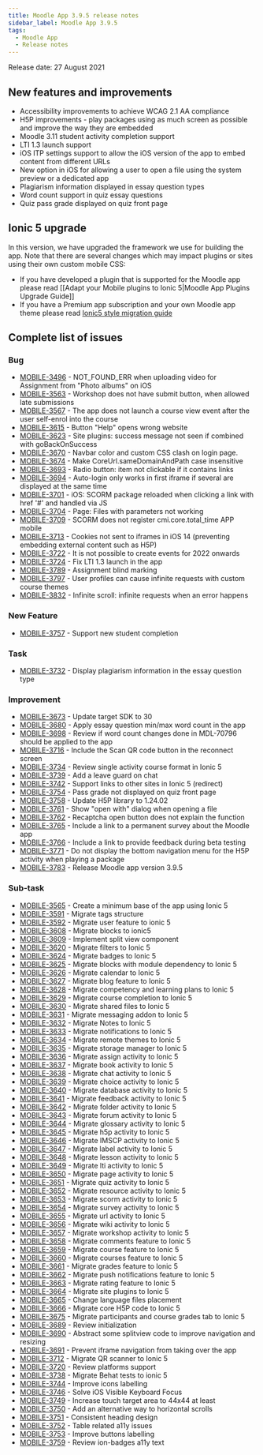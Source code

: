 ```yaml
---
title: Moodle App 3.9.5 release notes
sidebar_label: Moodle App 3.9.5
tags:
  - Moodle App
  - Release notes
---
```


Release date: 27 August 2021

## New features and improvements

- Accessibility improvements to achieve WCAG 2.1 AA compliance
- H5P improvements - play packages using as much screen as possible and improve the way they are embedded
- Moodle 3.11 student activity completion support
- LTI 1.3 launch support
- iOS ITP settings support to allow the iOS version of the app to embed content from different URLs
- New option in iOS for allowing a user to open a file using the system preview or a dedicated app
- Plagiarism information displayed in essay question types
- Word count support in quiz essay questions
- Quiz pass grade displayed on quiz front page

## Ionic 5 upgrade

In this version, we have upgraded the framework we use for building the app. Note that there are several changes which may impact plugins or sites using their own custom mobile CSS:

- If you have developed a plugin that is supported for the Moodle app please read [[Adapt your Mobile plugins to Ionic 5|Moodle App Plugins Upgrade Guide]]
- If you have a Premium app subscription and your own Moodle app theme please read [Ionic5 style migration guide](/docs/moodleapp/upgrading/remote-themes-upgrade-guide)

## Complete list of issues

### Bug

- [MOBILE-3496](https://tracker.moodle.org/browse/MOBILE-3496) - NOT_FOUND_ERR when uploading video for Assignment from "Photo albums" on iOS
- [MOBILE-3563](https://tracker.moodle.org/browse/MOBILE-3563) - Workshop does not have submit button, when allowed late submissions
- [MOBILE-3567](https://tracker.moodle.org/browse/MOBILE-3567) - The app does not launch a course view event after the user self-enrol into the course
- [MOBILE-3615](https://tracker.moodle.org/browse/MOBILE-3615) - Button "Help" opens wrong website
- [MOBILE-3623](https://tracker.moodle.org/browse/MOBILE-3623) - Site plugins: success message not seen if combined with goBackOnSuccess
- [MOBILE-3670](https://tracker.moodle.org/browse/MOBILE-3670) - Navbar color and custom CSS clash on login page.
- [MOBILE-3674](https://tracker.moodle.org/browse/MOBILE-3674) - Make CoreUrl.sameDomainAndPath case insensitive
- [MOBILE-3693](https://tracker.moodle.org/browse/MOBILE-3693) - Radio button: item not clickable if it contains links
- [MOBILE-3694](https://tracker.moodle.org/browse/MOBILE-3694) - Auto-login only works in first iframe if several are displayed at the same time
- [MOBILE-3701](https://tracker.moodle.org/browse/MOBILE-3701) - iOS: SCORM package reloaded when clicking a link with href '#' and handled via JS
- [MOBILE-3704](https://tracker.moodle.org/browse/MOBILE-3704) - Page: Files with parameters not working
- [MOBILE-3709](https://tracker.moodle.org/browse/MOBILE-3709) - SCORM does not register cmi.core.total_time APP mobile
- [MOBILE-3713](https://tracker.moodle.org/browse/MOBILE-3713) - Cookies not sent to iframes in iOS 14 (preventing embedding external content such as H5P)
- [MOBILE-3722](https://tracker.moodle.org/browse/MOBILE-3722) - It is not possible to create events for 2022 onwards
- [MOBILE-3724](https://tracker.moodle.org/browse/MOBILE-3724) - Fix LTI 1.3 launch in the app
- [MOBILE-3789](https://tracker.moodle.org/browse/MOBILE-3789) - Assignment blind marking
- [MOBILE-3797](https://tracker.moodle.org/browse/MOBILE-3797) - User profiles can cause infinite requests with custom course themes
- [MOBILE-3832](https://tracker.moodle.org/browse/MOBILE-3832) - Infinite scroll: infinite requests when an error happens

### New Feature

- [MOBILE-3757](https://tracker.moodle.org/browse/MOBILE-3757) - Support new student completion

### Task

- [MOBILE-3732](https://tracker.moodle.org/browse/MOBILE-3732) - Display plagiarism information in the essay question type

### Improvement

- [MOBILE-3673](https://tracker.moodle.org/browse/MOBILE-3673) - Update target SDK to 30
- [MOBILE-3680](https://tracker.moodle.org/browse/MOBILE-3680) - Apply essay question min/max word count in the app
- [MOBILE-3698](https://tracker.moodle.org/browse/MOBILE-3698) - Review if word count changes done in MDL-70796 should be applied to the app
- [MOBILE-3716](https://tracker.moodle.org/browse/MOBILE-3716) - Include the Scan QR code button in the reconnect screen
- [MOBILE-3734](https://tracker.moodle.org/browse/MOBILE-3734) - Review single activity course format in Ionic 5
- [MOBILE-3739](https://tracker.moodle.org/browse/MOBILE-3739) - Add a leave guard on chat
- [MOBILE-3742](https://tracker.moodle.org/browse/MOBILE-3742) - Support links to other sites in Ionic 5 (redirect)
- [MOBILE-3754](https://tracker.moodle.org/browse/MOBILE-3754) - Pass grade not displayed on quiz front page
- [MOBILE-3758](https://tracker.moodle.org/browse/MOBILE-3758) - Update H5P library to 1.24.02
- [MOBILE-3761](https://tracker.moodle.org/browse/MOBILE-3761) - Show "open with" dialog when opening a file
- [MOBILE-3762](https://tracker.moodle.org/browse/MOBILE-3762) - Recaptcha open button does not explain the function
- [MOBILE-3765](https://tracker.moodle.org/browse/MOBILE-3765) - Include a link to a permanent survey about the Moodle app
- [MOBILE-3766](https://tracker.moodle.org/browse/MOBILE-3766) - Include a link to provide feedback during beta testing
- [MOBILE-3771](https://tracker.moodle.org/browse/MOBILE-3771) - Do not display the bottom navigation menu for the H5P activity when playing a package
- [MOBILE-3783](https://tracker.moodle.org/browse/MOBILE-3783) - Release Moodle app version 3.9.5

### Sub-task

- [MOBILE-3565](https://tracker.moodle.org/browse/MOBILE-3565) - Create a minimum base of the app using Ionic 5
- [MOBILE-3591](https://tracker.moodle.org/browse/MOBILE-3591) - Migrate tags structure
- [MOBILE-3592](https://tracker.moodle.org/browse/MOBILE-3592) - Migrate user feature to ionic 5
- [MOBILE-3608](https://tracker.moodle.org/browse/MOBILE-3608) - Migrate blocks to ionic5
- [MOBILE-3609](https://tracker.moodle.org/browse/MOBILE-3609) - Implement split view component
- [MOBILE-3620](https://tracker.moodle.org/browse/MOBILE-3620) - Migrate filters to Ionic 5
- [MOBILE-3624](https://tracker.moodle.org/browse/MOBILE-3624) - Migrate badges to Ionic 5
- [MOBILE-3625](https://tracker.moodle.org/browse/MOBILE-3625) - Migrate blocks with module dependency to Ionic 5
- [MOBILE-3626](https://tracker.moodle.org/browse/MOBILE-3626) - Migrate calendar to Ionic 5
- [MOBILE-3627](https://tracker.moodle.org/browse/MOBILE-3627) - Migrate blog feature to Ionic 5
- [MOBILE-3628](https://tracker.moodle.org/browse/MOBILE-3628) - Migrate competency and learning plans to Ionic 5
- [MOBILE-3629](https://tracker.moodle.org/browse/MOBILE-3629) - Migrate course completion to Ionic 5
- [MOBILE-3630](https://tracker.moodle.org/browse/MOBILE-3630) - Migrate shared files to Ionic 5
- [MOBILE-3631](https://tracker.moodle.org/browse/MOBILE-3631) - Migrate messaging addon to Ionic 5
- [MOBILE-3632](https://tracker.moodle.org/browse/MOBILE-3632) - Migrate Notes to Ionic 5
- [MOBILE-3633](https://tracker.moodle.org/browse/MOBILE-3633) - Migrate notifications to Ionic 5
- [MOBILE-3634](https://tracker.moodle.org/browse/MOBILE-3634) - Migrate remote themes to Ionic 5
- [MOBILE-3635](https://tracker.moodle.org/browse/MOBILE-3635) - Migrate storage manager to Ionic 5
- [MOBILE-3636](https://tracker.moodle.org/browse/MOBILE-3636) - Migrate assign activity to Ionic 5
- [MOBILE-3637](https://tracker.moodle.org/browse/MOBILE-3637) - Migrate book activity to Ionic 5
- [MOBILE-3638](https://tracker.moodle.org/browse/MOBILE-3638) - Migrate chat activity to Ionic 5
- [MOBILE-3639](https://tracker.moodle.org/browse/MOBILE-3639) - Migrate choice activity to Ionic 5
- [MOBILE-3640](https://tracker.moodle.org/browse/MOBILE-3640) - Migrate database activity to Ionic 5
- [MOBILE-3641](https://tracker.moodle.org/browse/MOBILE-3641) - Migrate feedback activity to Ionic 5
- [MOBILE-3642](https://tracker.moodle.org/browse/MOBILE-3642) - Migrate folder activity to Ionic 5
- [MOBILE-3643](https://tracker.moodle.org/browse/MOBILE-3643) - Migrate forum activity to Ionic 5
- [MOBILE-3644](https://tracker.moodle.org/browse/MOBILE-3644) - Migrate glossary activity to Ionic 5
- [MOBILE-3645](https://tracker.moodle.org/browse/MOBILE-3645) - Migrate h5p activity to Ionic 5
- [MOBILE-3646](https://tracker.moodle.org/browse/MOBILE-3646) - Migrate IMSCP activity to Ionic 5
- [MOBILE-3647](https://tracker.moodle.org/browse/MOBILE-3647) - Migrate label activity to Ionic 5
- [MOBILE-3648](https://tracker.moodle.org/browse/MOBILE-3648) - Migrate lesson activity to Ionic 5
- [MOBILE-3649](https://tracker.moodle.org/browse/MOBILE-3649) - Migrate lti activity to Ionic 5
- [MOBILE-3650](https://tracker.moodle.org/browse/MOBILE-3650) - Migrate page activity to Ionic 5
- [MOBILE-3651](https://tracker.moodle.org/browse/MOBILE-3651) - Migrate quiz activity to Ionic 5
- [MOBILE-3652](https://tracker.moodle.org/browse/MOBILE-3652) - Migrate resource activity to Ionic 5
- [MOBILE-3653](https://tracker.moodle.org/browse/MOBILE-3653) - Migrate scorm activity to Ionic 5
- [MOBILE-3654](https://tracker.moodle.org/browse/MOBILE-3654) - Migrate survey activity to Ionic 5
- [MOBILE-3655](https://tracker.moodle.org/browse/MOBILE-3655) - Migrate url activity to Ionic 5
- [MOBILE-3656](https://tracker.moodle.org/browse/MOBILE-3656) - Migrate wiki activity to Ionic 5
- [MOBILE-3657](https://tracker.moodle.org/browse/MOBILE-3657) - Migrate workshop activity to Ionic 5
- [MOBILE-3658](https://tracker.moodle.org/browse/MOBILE-3658) - Migrate comments feature to Ionic 5
- [MOBILE-3659](https://tracker.moodle.org/browse/MOBILE-3659) - Migrate course feature to Ionic 5
- [MOBILE-3660](https://tracker.moodle.org/browse/MOBILE-3660) - Migrate courses feature to Ionic 5
- [MOBILE-3661](https://tracker.moodle.org/browse/MOBILE-3661) - Migrate grades feature to Ionic 5
- [MOBILE-3662](https://tracker.moodle.org/browse/MOBILE-3662) - Migrate push notifications feature to Ionic 5
- [MOBILE-3663](https://tracker.moodle.org/browse/MOBILE-3663) - Migrate rating feature to Ionic 5
- [MOBILE-3664](https://tracker.moodle.org/browse/MOBILE-3664) - Migrate site plugins to Ionic 5
- [MOBILE-3665](https://tracker.moodle.org/browse/MOBILE-3665) - Change language files placement
- [MOBILE-3666](https://tracker.moodle.org/browse/MOBILE-3666) - Migrate core H5P code to Ionic 5
- [MOBILE-3675](https://tracker.moodle.org/browse/MOBILE-3675) - Migrate participants and course grades tab to Ionic 5
- [MOBILE-3689](https://tracker.moodle.org/browse/MOBILE-3689) - Review initialization
- [MOBILE-3690](https://tracker.moodle.org/browse/MOBILE-3690) - Abstract some splitview code to improve navigation and resizing
- [MOBILE-3691](https://tracker.moodle.org/browse/MOBILE-3691) - Prevent iframe navigation from taking over the app
- [MOBILE-3712](https://tracker.moodle.org/browse/MOBILE-3712) - Migrate QR scanner to Ionic 5
- [MOBILE-3720](https://tracker.moodle.org/browse/MOBILE-3720) - Review platforms support
- [MOBILE-3738](https://tracker.moodle.org/browse/MOBILE-3738) - Migrate Behat tests to ionic 5
- [MOBILE-3744](https://tracker.moodle.org/browse/MOBILE-3744) - Improve icons labelling
- [MOBILE-3746](https://tracker.moodle.org/browse/MOBILE-3746) - Solve iOS Visible Keyboard Focus
- [MOBILE-3749](https://tracker.moodle.org/browse/MOBILE-3749) - Increase touch target area to 44x44 at least
- [MOBILE-3750](https://tracker.moodle.org/browse/MOBILE-3750) - Add an alternative way to horizontal scrolls
- [MOBILE-3751](https://tracker.moodle.org/browse/MOBILE-3751) - Consistent heading design
- [MOBILE-3752](https://tracker.moodle.org/browse/MOBILE-3752) - Table related a11y issues
- [MOBILE-3753](https://tracker.moodle.org/browse/MOBILE-3753) - Improve buttons labelling
- [MOBILE-3759](https://tracker.moodle.org/browse/MOBILE-3759) - Review ion-badges a11y text
